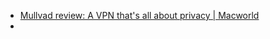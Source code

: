 - [Mullvad review: A VPN that&#039;s all about privacy | Macworld](https://www.macworld.com/article/233113/mullvad-vpn-review.html)
-